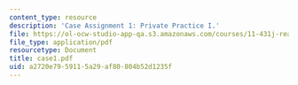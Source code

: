 ```yaml
---
content_type: resource
description: 'Case Assignment 1: Private Practice I.'
file: https://ol-ocw-studio-app-qa.s3.amazonaws.com/courses/11-431j-real-estate-finance-and-investment-fall-2006/a2720e7959115a29af80804b52d1235f_case1.pdf
file_type: application/pdf
resourcetype: Document
title: case1.pdf
uid: a2720e79-5911-5a29-af80-804b52d1235f
---
```

